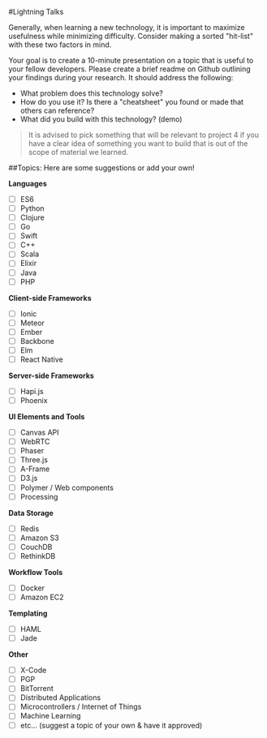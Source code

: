 #Lightning Talks

Generally, when learning a new technology, it is important to maximize usefulness while minimizing difficulty. Consider making a sorted "hit-list" with these two factors in mind.

Your goal is to create a 10-minute presentation on a topic that is useful to your fellow developers. Please create a brief readme on Github outlining your findings during your research. It should address the following:

- What problem does this technology solve?
- How do you use it? Is there a "cheatsheet" you found or made that others can reference?
- What did you build with this technology? (demo)

>It is advised to pick something that will be relevant to project 4 if you have a clear idea of something you want to build that is out of the scope of material we learned.

##Topics:
Here are some suggestions or add your own!

**Languages**

- [ ] ES6
- [ ] Python
- [ ] Clojure
- [ ] Go
- [ ] Swift
- [ ] C++
- [ ] Scala
- [ ] Elixir
- [ ] Java
- [ ] PHP

**Client-side Frameworks**

- [ ] Ionic
- [ ] Meteor
- [ ] Ember
- [ ] Backbone
- [ ] Elm
- [ ] React Native

**Server-side Frameworks**

- [ ] Hapi.js
- [ ] Phoenix

**UI Elements and Tools**

- [ ] Canvas API
- [ ] WebRTC
- [ ] Phaser
- [ ] Three.js
- [ ] A-Frame
- [ ] D3.js
- [ ] Polymer / Web components
- [ ] Processing

**Data Storage**

- [ ] Redis
- [ ] Amazon S3
- [ ] CouchDB
- [ ] RethinkDB

**Workflow Tools**

- [ ] Docker
- [ ] Amazon EC2

**Templating**

- [ ] HAML
- [ ] Jade

**Other**

- [ ] X-Code
- [ ] PGP
- [ ] BitTorrent
- [ ] Distributed Applications
- [ ] Microcontrollers / Internet of Things
- [ ] Machine Learning
- [ ] etc... (suggest a topic of your own & have it approved)
